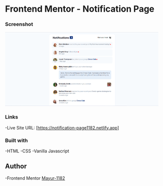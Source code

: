 # Frontend Mentor - Notification Page

### Screenshot
![](screenshot/screenshot.png)

### Links
-Live Site URL:
[https://notification-page1182.netlify.app]

### Built with
-HTML
-CSS
-Vanilla Javascript

## Author
-Frontend Mentor
[Mayur-1182](https://www.frontendmentor.io/profile/Mayur-1182)

